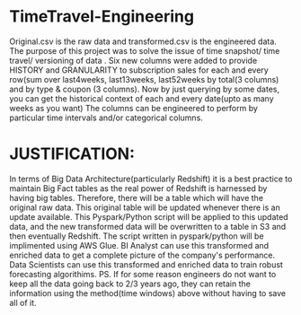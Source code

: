 # TimeTravel-Engineering
Original.csv is the raw data and transformed.csv is the engineered data.
The purpose of this project was to solve the issue of time snapshot/ time travel/ versioning of data .
Six new columns were added to provide HISTORY and GRANULARITY to subscription sales for each and every row(sum over last4weeks, last13weeks, last52weeks by total(3 columns) and by type & coupon (3 columns). 
Now by just querying by some dates, you can get the historical context of each and every date(upto as many weeks as you want)
 The columns can be engineered to perform by particular time intervals and/or categorical columns.
# JUSTIFICATION:
 In terms of Big Data Architecture(particularly Redshift) it is a best practice to maintain Big Fact tables as the real power of Redshift is harnessed by having big tables. Therefore, there will be a table which will have the original raw data. This original table will be updated whenever there is an update available. This Pyspark/Python script will be applied to this updated data, and the new transformed data will be overwritten to a table in S3 and then eventually Redshift.
 The script written in pyspark/python will be implimented using AWS Glue. 
 BI Analyst can use this transformed and enriched data to get a complete picture of the company's performance.
 Data Scientists can use this transformed and enriched data to train robust forecasting algorithims. 
PS. If for some reason engineers do not want to keep all the data going back to 2/3 years ago, they can retain the information using the method(time windows) above without having to save all of it. 
